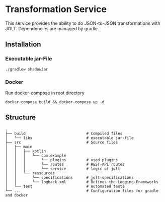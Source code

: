 # Transformation Service
This service provides the ability to do JSON-to-JSON transformations with JOLT. Dependencies are managed by gradle.
## Installation
### Executable jar-File
```shell
./gradlew shadowJar   
```
### Docker
Run docker-compose in root directory
```shell
docker-compose build && docker-compose up -d    
```
## Structure
    .
    ├── build                           # Compiled files
    │   └── libs                        # executable jar-file
    ├── src                             # Source files
    │   ├── main                        
    │   │   ├── kotlin                  
    │   │   │   └── com.example         
    │   │   │       └── plugins         # used plugins
    │   │   │       └── routes          # REST-API routes   
    │   │   │       └── service         # logic of jolt   
    │   │   └── ressources             
    │   │       └── specifications      # jolt-specifications
    │   │       └── logback.xml         # Defines the Logging-Frameworks
    │   └── test                        # Automated tests
    └── ...                             # Configuration files for gradle and docker
